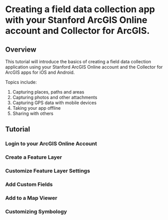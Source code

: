 # Creating a field data collection app with your Stanford ArcGIS Online account and Collector for ArcGIS.

## Overview  

This tutorial will introduce the basics of creating a field data collection application using your Stanford ArcGIS Online account and the Collector for ArcGIS apps for iOS and Android.

Topics include:  

1. Capturing places, paths and areas
2. Capturing photos and other attachments
3. Capturing GPS data with mobile devices
4. Taking your app offline
5. Sharing with others

## Tutorial
### Login to your ArcGIS Online Account
### Create a Feature Layer
### Customize Feature Layer Settings
### Add Custom Fields
### Add to a Map Viewer
### Customizing Symbology
